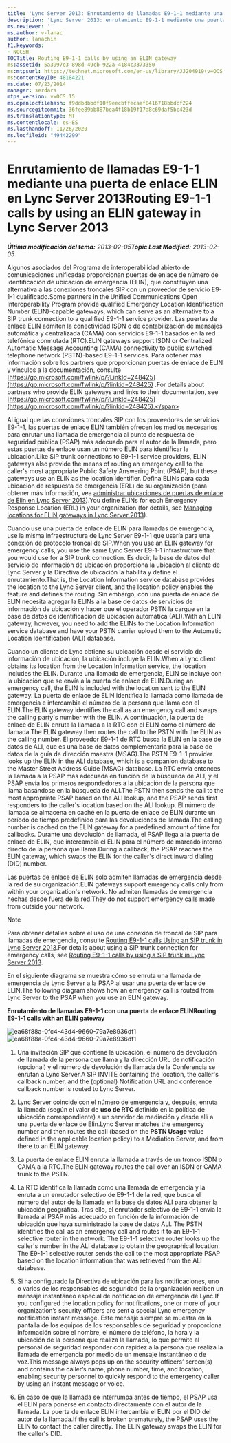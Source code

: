 ```yaml
---
title: 'Lync Server 2013: Enrutamiento de llamadas E9-1-1 mediante una puerta de enlace ELIN'
description: 'Lync Server 2013: enrutamiento E9-1-1 mediante una puerta de enlace de ELIN.'
ms.reviewer: ''
ms.author: v-lanac
author: lanachin
f1.keywords:
- NOCSH
TOCTitle: Routing E9-1-1 calls by using an ELIN gateway
ms:assetid: 5a3997e3-898d-49cb-922a-4184c3373350
ms:mtpsurl: https://technet.microsoft.com/en-us/library/JJ204919(v=OCS.15)
ms:contentKeyID: 48184221
ms.date: 07/23/2014
manager: serdars
mtps_version: v=OCS.15
ms.openlocfilehash: f9ddbdbbdf10f9eecbffecaaf8416718bbdcf224
ms.sourcegitcommit: 36fee89bb887bea4f18b19f17a8c69daf5bc423d
ms.translationtype: MT
ms.contentlocale: es-ES
ms.lasthandoff: 11/26/2020
ms.locfileid: "49442299"
---
```

# <a name="routing-e9-1-1-calls-by-using-an-elin-gateway-in-lync-server-2013"></a><span data-ttu-id="22334-103">Enrutamiento de llamadas E9-1-1 mediante una puerta de enlace ELIN en Lync Server 2013</span><span class="sxs-lookup"><span data-stu-id="22334-103">Routing E9-1-1 calls by using an ELIN gateway in Lync Server 2013</span></span>

<div data-xmlns="http://www.w3.org/1999/xhtml">

<div class="topic" data-xmlns="http://www.w3.org/1999/xhtml" data-msxsl="urn:schemas-microsoft-com:xslt" data-cs="https://msdn.microsoft.com/">

<div data-asp="https://msdn2.microsoft.com/asp">



</div>

<div id="mainSection">

<div id="mainBody"><span data-ttu-id="22334-104">

<span> </span></span><span class="sxs-lookup"><span data-stu-id="22334-104">

<span> </span></span></span>

<span data-ttu-id="22334-105">_**Última modificación del tema:** 2013-02-05_</span><span class="sxs-lookup"><span data-stu-id="22334-105">_**Topic Last Modified:** 2013-02-05_</span></span>

<span data-ttu-id="22334-106">Algunos asociados del Programa de interoperabilidad abierto de comunicaciones unificadas proporcionan puertas de enlace de número de identificación de ubicación de emergencia (ELIN), que constituyen una alternativa a las conexiones troncales SIP con un proveedor de servicio E9-1-1 cualificado.</span><span class="sxs-lookup"><span data-stu-id="22334-106">Some partners in the Unified Communications Open Interoperability Program provide qualified Emergency Location Identification Number (ELIN)-capable gateways, which can serve as an alternative to a SIP trunk connection to a qualified E9-1-1 service provider.</span></span> <span data-ttu-id="22334-107">Las puertas de enlace ELIN admiten la conectividad ISDN o de contabilización de mensajes automática y centralizada (CAMA) con servicios E9-1-1 basados en la red telefónica conmutada (RTC).</span><span class="sxs-lookup"><span data-stu-id="22334-107">ELIN gateways support ISDN or Centralized Automatic Message Accounting (CAMA) connectivity to public switched telephone network (PSTN)-based E9-1-1 services.</span></span> <span data-ttu-id="22334-108">Para obtener más información sobre los partners que proporcionan puertas de enlace de ELIN y vínculos a la documentación, consulte [https://go.microsoft.com/fwlink/p/?LinkId=248425](https://go.microsoft.com/fwlink/p/?linkid=248425) .</span><span class="sxs-lookup"><span data-stu-id="22334-108">For details about partners who provide ELIN gateways and links to their documentation, see [https://go.microsoft.com/fwlink/p/?LinkId=248425](https://go.microsoft.com/fwlink/p/?linkid=248425).</span></span>

<span data-ttu-id="22334-109">Al igual que las conexiones troncales SIP con los proveedores de servicios E9-1-1, las puertas de enlace ELIN también ofrecen los medios necesarios para enrutar una llamada de emergencia al punto de respuesta de seguridad pública (PSAP) más adecuado para el autor de la llamada, pero estas puertas de enlace usan un número ELIN para identificar la ubicación.</span><span class="sxs-lookup"><span data-stu-id="22334-109">Like SIP trunk connections to E9-1-1 service providers, ELIN gateways also provide the means of routing an emergency call to the caller's most appropriate Public Safety Answering Point (PSAP), but these gateways use an ELIN as the location identifier.</span></span> <span data-ttu-id="22334-110">Defina ELINs para cada ubicación de respuesta de emergencia (ERL) de su organización (para obtener más información, vea [administrar ubicaciones de puertas de enlace de Elin en Lync Server 2013](lync-server-2013-managing-locations-for-elin-gateways.md)).</span><span class="sxs-lookup"><span data-stu-id="22334-110">You define ELINs for each Emergency Response Location (ERL) in your organization (for details, see [Managing locations for ELIN gateways in Lync Server 2013](lync-server-2013-managing-locations-for-elin-gateways.md)).</span></span>

<span data-ttu-id="22334-111">Cuando use una puerta de enlace de ELIN para llamadas de emergencia, use la misma infraestructura de Lync Server E9-1-1 que usaría para una conexión de protocolo troncal de SIP.</span><span class="sxs-lookup"><span data-stu-id="22334-111">When you use an ELIN gateway for emergency calls, you use the same Lync Server E9-1-1 infrastructure that you would use for a SIP trunk connection.</span></span> <span data-ttu-id="22334-112">Es decir, la base de datos del servicio de información de ubicación proporciona la ubicación al cliente de Lync Server y la Directiva de ubicación la habilita y define el enrutamiento.</span><span class="sxs-lookup"><span data-stu-id="22334-112">That is, the Location Information service database provides the location to the Lync Server client, and the location policy enables the feature and defines the routing.</span></span> <span data-ttu-id="22334-113">Sin embargo, con una puerta de enlace de ELIN necesita agregar la ELINs a la base de datos de servicios de información de ubicación y hacer que el operador PSTN la cargue en la base de datos de identificación de ubicación automática (ALI).</span><span class="sxs-lookup"><span data-stu-id="22334-113">With an ELIN gateway, however, you need to add the ELINs to the Location Information service database and have your PSTN carrier upload them to the Automatic Location Identification (ALI) database.</span></span>

<span data-ttu-id="22334-114">Cuando un cliente de Lync obtiene su ubicación desde el servicio de información de ubicación, la ubicación incluye la ELIN.</span><span class="sxs-lookup"><span data-stu-id="22334-114">When a Lync client obtains its location from the Location Information service, the location includes the ELIN.</span></span> <span data-ttu-id="22334-115">Durante una llamada de emergencia, ELIN se incluye con la ubicación que se envía a la puerta de enlace de ELIN.</span><span class="sxs-lookup"><span data-stu-id="22334-115">During an emergency call, the ELIN is included with the location sent to the ELIN gateway.</span></span> <span data-ttu-id="22334-116">La puerta de enlace de ELIN identifica la llamada como llamada de emergencia e intercambia el número de la persona que llama con el ELIN.</span><span class="sxs-lookup"><span data-stu-id="22334-116">The ELIN gateway identifies the call as an emergency call and swaps the calling party's number with the ELIN.</span></span> <span data-ttu-id="22334-117">A continuación, la puerta de enlace de ELIN enruta la llamada a la RTC con el ELIN como el número de llamada.</span><span class="sxs-lookup"><span data-stu-id="22334-117">The ELIN gateway then routes the call to the PSTN with the ELIN as the calling number.</span></span> <span data-ttu-id="22334-118">El proveedor E9-1-1 de RTC busca la ELIN en la base de datos de ALI, que es una base de datos complementaria para la base de datos de la guía de dirección maestra (MSAG).</span><span class="sxs-lookup"><span data-stu-id="22334-118">The PSTN E9-1-1 provider looks up the ELIN in the ALI database, which is a companion database to the Master Street Address Guide (MSAG) database.</span></span> <span data-ttu-id="22334-119">La RTC envía entonces la llamada a la PSAP más adecuada en función de la búsqueda de ALI, y el PSAP envía los primeros respondedores a la ubicación de la persona que llama basándose en la búsqueda de ALI.</span><span class="sxs-lookup"><span data-stu-id="22334-119">The PSTN then sends the call to the most appropriate PSAP based on the ALI lookup, and the PSAP sends first responders to the caller's location based on the ALI lookup.</span></span> <span data-ttu-id="22334-120">El número de llamada se almacena en caché en la puerta de enlace de ELIN durante un período de tiempo predefinido para las devoluciones de llamada.</span><span class="sxs-lookup"><span data-stu-id="22334-120">The calling number is cached on the ELIN gateway for a predefined amount of time for callbacks.</span></span> <span data-ttu-id="22334-121">Durante una devolución de llamada, el PSAP llega a la puerta de enlace de ELIN, que intercambia el ELIN para el número de marcado interno directo de la persona que llama.</span><span class="sxs-lookup"><span data-stu-id="22334-121">During a callback, the PSAP reaches the ELIN gateway, which swaps the ELIN for the caller's direct inward dialing (DID) number.</span></span>

<span data-ttu-id="22334-122">Las puertas de enlace de ELIN solo admiten llamadas de emergencia desde la red de su organización.</span><span class="sxs-lookup"><span data-stu-id="22334-122">ELIN gateways support emergency calls only from within your organization's network.</span></span> <span data-ttu-id="22334-123">No admiten llamadas de emergencia hechas desde fuera de la red.</span><span class="sxs-lookup"><span data-stu-id="22334-123">They do not support emergency calls made from outside your network.</span></span>

<div>


> [!NOTE]  
> <span data-ttu-id="22334-124">Para obtener detalles sobre el uso de una conexión de troncal de SIP para llamadas de emergencia, consulte <A href="lync-server-2013-routing-e9-1-1-calls-by-using-a-sip-trunk.md">Routing E9-1-1 calls Using an SIP trunk in Lync Server 2013</A>.</span><span class="sxs-lookup"><span data-stu-id="22334-124">For details about using a SIP trunk connection for emergency calls, see <A href="lync-server-2013-routing-e9-1-1-calls-by-using-a-sip-trunk.md">Routing E9-1-1 calls by using a SIP trunk in Lync Server 2013</A>.</span></span>



</div>

<span data-ttu-id="22334-125">En el siguiente diagrama se muestra cómo se enruta una llamada de emergencia de Lync Server a la PSAP al usar una puerta de enlace de ELIN.</span><span class="sxs-lookup"><span data-stu-id="22334-125">The following diagram shows how an emergency call is routed from Lync Server to the PSAP when you use an ELIN gateway.</span></span>

<span data-ttu-id="22334-126">**Enrutamiento de llamadas E9-1-1 con una puerta de enlace ELIN**</span><span class="sxs-lookup"><span data-stu-id="22334-126">**Routing E9-1-1 calls with an ELIN gateway**</span></span>

<span data-ttu-id="22334-127">![ea68f88a-0fc4-43d4-9660-79a7e8936df1](images/JJ204919.ea68f88a-0fc4-43d4-9660-79a7e8936df1(OCS.15).jpg "ea68f88a-0fc4-43d4-9660-79a7e8936df1")</span><span class="sxs-lookup"><span data-stu-id="22334-127">![ea68f88a-0fc4-43d4-9660-79a7e8936df1](images/JJ204919.ea68f88a-0fc4-43d4-9660-79a7e8936df1(OCS.15).jpg "ea68f88a-0fc4-43d4-9660-79a7e8936df1")</span></span>

1.  <span data-ttu-id="22334-128">Una invitación SIP que contiene la ubicación, el número de devolución de llamada de la persona que llama y la dirección URL de notificación (opcional) y el número de devolución de llamada de la Conferencia se enrutan a Lync Server.</span><span class="sxs-lookup"><span data-stu-id="22334-128">A SIP INVITE containing the location, the caller's callback number, and the (optional) Notification URL and conference callback number is routed to Lync Server.</span></span>

2.  <span data-ttu-id="22334-129">Lync Server coincide con el número de emergencia y, después, enruta la llamada (según el valor de **uso de RTC** definido en la política de ubicación correspondiente) a un servidor de mediación y desde allí a una puerta de enlace de Elin.</span><span class="sxs-lookup"><span data-stu-id="22334-129">Lync Server matches the emergency number and then routes the call (based on the **PSTN Usage** value defined in the applicable location policy) to a Mediation Server, and from there to an ELIN gateway.</span></span>

3.  <span data-ttu-id="22334-130">La puerta de enlace ELIN enruta la llamada a través de un tronco ISDN o CAMA a la RTC.</span><span class="sxs-lookup"><span data-stu-id="22334-130">The ELIN gateway routes the call over an ISDN or CAMA trunk to the PSTN.</span></span>

4.  <span data-ttu-id="22334-p106">La RTC identifica la llamada como una llamada de emergencia y la enruta a un enrutador selectivo de E9-1-1 de la red, que busca el número del autor de la llamada en la base de datos ALI para obtener la ubicación geográfica. Tras ello, el enrutador selectivo de E9-1-1 envía la llamada al PSAP más adecuado en función de la información de ubicación que haya suministrado la base de datos ALI. </span><span class="sxs-lookup"><span data-stu-id="22334-p106">The PSTN identifies the call as an emergency call and routes it to an E9-1-1 selective router in the network. The E9-1-1 selective router looks up the caller's number in the ALI database to obtain the geographical location. The E9-1-1 selective router sends the call to the most appropriate PSAP based on the location information that was retrieved from the ALI database.</span></span>

5.  <span data-ttu-id="22334-134">Si ha configurado la Directiva de ubicación para las notificaciones, uno o varios de los responsables de seguridad de la organización reciben un mensaje instantáneo especial de notificación de emergencia de Lync.</span><span class="sxs-lookup"><span data-stu-id="22334-134">If you configured the location policy for notifications, one or more of your organization’s security officers are sent a special Lync emergency notification instant message.</span></span> <span data-ttu-id="22334-135">Este mensaje siempre se muestra en la pantalla de los equipos de los responsables de seguridad y proporciona información sobre el nombre, el número de teléfono, la hora y la ubicación de la persona que realiza la llamada, lo que permite al personal de seguridad responder con rapidez a la persona que realiza la llamada de emergencia por medio de un mensaje instantáneo o de voz.</span><span class="sxs-lookup"><span data-stu-id="22334-135">This message always pops up on the security officers’ screen(s) and contains the caller’s name, phone number, time, and location, enabling security personnel to quickly respond to the emergency caller by using an instant message or voice.</span></span>

6.  <span data-ttu-id="22334-p108">En caso de que la llamada se interrumpa antes de tiempo, el PSAP usa el ELIN para ponerse en contacto directamente con el autor de la llamada. La puerta de enlace ELIN intercambia el ELIN por el DID del autor de la llamada.</span><span class="sxs-lookup"><span data-stu-id="22334-p108">If the call is broken prematurely, the PSAP uses the ELIN to contact the caller directly. The ELIN gateway swaps the ELIN for the caller's DID.</span></span>

<span data-ttu-id="22334-138"></div>

<span> </span>

</div>

</div>

</span><span class="sxs-lookup"><span data-stu-id="22334-138"></div>

<span> </span>

</div>

</div>

</span></span></div>

